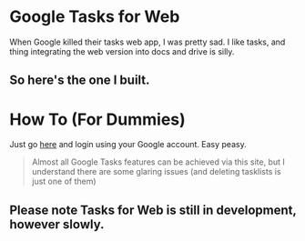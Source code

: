 # Google Tasks for Web
When Google killed their tasks web app, I was pretty sad. I like tasks, and thing integrating the web version into docs and drive is silly.
## So here's the one I built.

# How To (For Dummies)
Just go [here](http://tasks.ryncmrfrd.me) and login using your Google account. Easy peasy.
> Almost all Google Tasks features can be achieved via this site, but I understand there are some glaring issues (and deleting tasklists is just one of them)

## Please note Tasks for Web is still in development, however slowly.